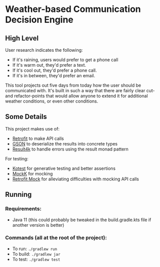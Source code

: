 # Weather-based Communication Decision Engine #

## High Level ##
User research indicates the following:
 - If it's raining, users would prefer to get a phone call
 - If it's warm out, they'd prefer a text.
 - If it's cool out, they'd prefer a phone call.
 - If it's in between, they'd prefer an email.

This tool projects out five days from today how the user should be communicated with.
It's built in such a way that there are fairly clear cut- and refactor-points that would
allow anyone to extend it for additional weather conditions, or even other conditions.

## Some Details ##
This project makes use of:
 - [Retrofit](https://github.com/square/retrofit) to make API calls
 - [GSON](https://github.com/google/gson) to deserialize the results into concrete types
 - [Result4k](https://github.com/npryce/result4k) to handle errors using the result monad pattern

For testing:
 - [Kotest](https://github.com/kotest/kotest) for generative testing and better assertions
 - [MockK](https://github.com/mockk/mockk) for mocking
 - [Retrofit Mock](https://github.com/square/retrofit/tree/master/retrofit-mock) for alleviating difficulties with mocking API calls
 
## Running ##
### Requirements: ###
 - Java 11 (this could probably be tweaked in the build.gradle.kts file if another version is better)

### Commands (all at the root of the project): ###
 - To run: `./gradlew run`
 - To build: `./gradlew jar`
 - To test: `./gradlew test`
 
